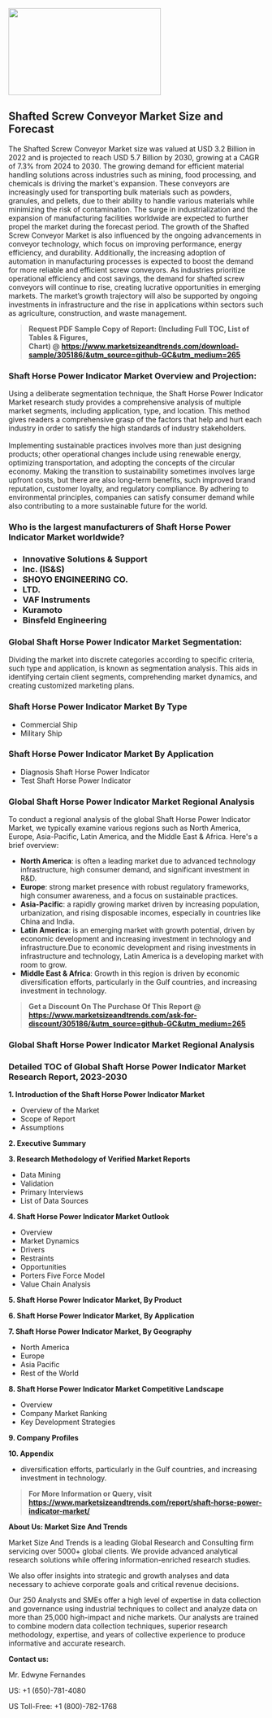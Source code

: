 <p><img class="alignnone size-medium wp-image-20088" src="https://ffe5etoiles.com/wp-content/uploads/2024/12/MST1-300x171.png" alt="" width="300" height="171" /></p><h2>Shafted Screw Conveyor Market Size and Forecast</h2><p>The Shafted Screw Conveyor Market size was valued at USD 3.2 Billion in 2022 and is projected to reach USD 5.7 Billion by 2030, growing at a CAGR of 7.3% from 2024 to 2030. The growing demand for efficient material handling solutions across industries such as mining, food processing, and chemicals is driving the market's expansion. These conveyors are increasingly used for transporting bulk materials such as powders, granules, and pellets, due to their ability to handle various materials while minimizing the risk of contamination. The surge in industrialization and the expansion of manufacturing facilities worldwide are expected to further propel the market during the forecast period.  The growth of the Shafted Screw Conveyor Market is also influenced by the ongoing advancements in conveyor technology, which focus on improving performance, energy efficiency, and durability. Additionally, the increasing adoption of automation in manufacturing processes is expected to boost the demand for more reliable and efficient screw conveyors. As industries prioritize operational efficiency and cost savings, the demand for shafted screw conveyors will continue to rise, creating lucrative opportunities in emerging markets. The market’s growth trajectory will also be supported by ongoing investments in infrastructure and the rise in applications within sectors such as agriculture, construction, and waste management.</p><blockquote id="" class=""><strong>Request PDF Sample Copy of Report: (Including Full TOC, List of Tables &amp; Figures, Chart)&nbsp;@&nbsp;<strong><a href="https://www.marketsizeandtrends.com/download-sample/305186/&utm_source=github-GC&utm_medium=265" target="_blank">https://www.marketsizeandtrends.com/download-sample/305186/&utm_source=github-GC&utm_medium=265</a></strong></strong></blockquote><h3 id="" class="">Shaft Horse Power Indicator Market&nbsp;Overview and Projection:</h3><p id="" class="">Using a deliberate segmentation technique, the Shaft Horse Power Indicator Market research study provides a comprehensive analysis of multiple market segments, including application, type, and location. This method gives readers a comprehensive grasp of the factors that help and hurt each industry in order to satisfy the high standards of industry stakeholders. <br /> <br />Implementing sustainable practices involves more than just designing products; other operational changes include using renewable energy, optimizing transportation, and adopting the concepts of the circular economy. Making the transition to sustainability sometimes involves large upfront costs, but there are also long-term benefits, such improved brand reputation, customer loyalty, and regulatory compliance. By adhering to environmental principles, companies can satisfy consumer demand while also contributing to a more sustainable future for the world.</p><h3 id="" class="">Who is the largest manufacturers of&nbsp;Shaft Horse Power Indicator Market worldwide?</h3><h3 class=""><p><ul><li>Innovative Solutions & Support </li><li> Inc. (IS&S) </li><li> SHOYO ENGINEERING CO. </li><li> LTD. </li><li> VAF Instruments </li><li> Kuramoto </li><li> Binsfeld Engineering</li></ul></p></h3><h3 id="" class="">Global&nbsp;Shaft Horse Power Indicator Market Segmentation:</h3><p id="" class="">Dividing the market into discrete categories according to specific criteria, such type and application, is known as segmentation analysis. This aids in identifying certain client segments, comprehending market dynamics, and creating customized marketing plans.</p><h3 id="" class="">Shaft Horse Power Indicator Market&nbsp;By Type</h3><p><p><ul><li>Commercial Ship</li><li> Military Ship</p></li></ul></p></p><h3 id="" class="">Shaft Horse Power Indicator Market&nbsp;By Application</h3><p class=""><p><ul><li>Diagnosis Shaft Horse Power Indicator</li><li> Test Shaft Horse Power Indicator</li></ul></p></p><h3 id="" class="">Global Shaft Horse Power Indicator Market Regional Analysis</h3><p id="" class="">To conduct a regional analysis of the global Shaft Horse Power Indicator Market, we typically examine various regions such as North America, Europe, Asia-Pacific, Latin America, and the Middle East &amp; Africa. Here's a brief overview:</p><ul><li><strong>North America</strong>: is often a leading market due to advanced technology infrastructure, high consumer demand, and significant investment in R&amp;D.</li><li><strong>Europe</strong>: strong market presence with robust regulatory frameworks, high consumer awareness, and a focus on sustainable practices.</li><li><strong>Asia-Pacific</strong>: a rapidly growing market driven by increasing population, urbanization, and rising disposable incomes, especially in countries like China and India.</li><li><strong>Latin America</strong>: is an emerging market with growth potential, driven by economic development and increasing investment in technology and infrastructure.Due to economic development and rising investments in infrastructure and technology, Latin America is a developing market with room to grow.</li><li><strong>Middle East &amp; Africa</strong>: Growth in this region is driven by economic diversification efforts, particularly in the Gulf countries, and increasing investment in technology.</li></ul><blockquote id="" class=""><strong>Get a Discount On The Purchase Of This Report @ <strong><a href="https://www.marketsizeandtrends.com/ask-for-discount/305186/&utm_source=github-GC&utm_medium=265" target="_blank">https://www.marketsizeandtrends.com/ask-for-discount/305186/&utm_source=github-GC&utm_medium=265</a></strong></strong></blockquote><h3 id="" class="">Global Shaft Horse Power Indicator Market Regional Analysis</h3><h3 id="" class="">Detailed TOC of Global Shaft Horse Power Indicator Market Research Report, 2023-2030</h3><p id="" class=""><strong>1. Introduction of the Shaft Horse Power Indicator Market</strong></p><ul><li>Overview of the Market</li><li>Scope of Report</li><li>Assumptions</li></ul><p id="" class=""><strong>2. Executive Summary</strong></p><p id="" class=""><strong>3. Research Methodology of Verified Market Reports</strong></p><ul><li>Data Mining</li><li>Validation</li><li>Primary Interviews</li><li>List of Data Sources</li></ul><p id="" class=""><strong>4. Shaft Horse Power Indicator Market Outlook</strong></p><ul><li>Overview</li><li>Market Dynamics</li><li>Drivers</li><li>Restraints</li><li>Opportunities</li><li>Porters Five Force Model</li><li>Value Chain Analysis</li></ul><p id="" class=""><strong>5. Shaft Horse Power Indicator Market, By Product</strong></p><p id="" class=""><strong>6. Shaft Horse Power Indicator Market, By Application</strong></p><p id="" class=""><strong>7. Shaft Horse Power Indicator Market, By Geography</strong></p><ul><li>North America</li><li>Europe</li><li>Asia Pacific</li><li>Rest of the World</li></ul><p id="" class=""><strong>8. Shaft Horse Power Indicator Market Competitive Landscape</strong></p><ul><li>Overview</li><li>Company Market Ranking</li><li>Key Development Strategies</li></ul><p id="" class=""><strong>9. Company Profiles</strong></p><p id="" class=""><strong>10. Appendix</strong></p><ul><li>diversification efforts, particularly in the Gulf countries, and increasing investment in technology.</li></ul><blockquote id="" class=""><strong>For More Information or Query, visit <strong><strong><a href="https://www.marketsizeandtrends.com/report/shaft-horse-power-indicator-market/" target="_blank">https://www.marketsizeandtrends.com/report/shaft-horse-power-indicator-market/</a></strong></strong></strong></blockquote><p id="" class=""><strong>About Us: Market Size And Trends</strong></p><p id="" class="">Market Size And Trends is a leading Global Research and Consulting firm servicing over 5000+ global clients. We provide advanced analytical research solutions while offering information-enriched research studies.</p><p id="" class="">We also offer insights into strategic and growth analyses and data necessary to achieve corporate goals and critical revenue decisions.</p><p id="" class="">Our 250 Analysts and SMEs offer a high level of expertise in data collection and governance using industrial techniques to collect and analyze data on more than 25,000 high-impact and niche markets. Our analysts are trained to combine modern data collection techniques, superior research methodology, expertise, and years of collective experience to produce informative and accurate research.</p><p id="" class=""><strong>Contact us:</strong></p><p id="" class="">Mr. Edwyne Fernandes</p><p id="" class="">US: +1 (650)-781-4080</p><p id="" class="">US Toll-Free: +1 (800)-782-1768</p>
